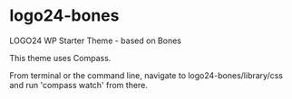 logo24-bones
============

LOGO24 WP Starter Theme - based on Bones

This theme uses Compass.

From terminal or the command line, navigate to logo24-bones/library/css and run 'compass watch' from there.